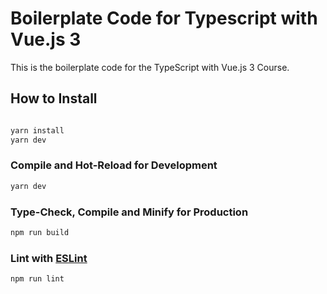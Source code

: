 # Boilerplate Code for Typescript with Vue.js 3 

This is the boilerplate code for the TypeScript with Vue.js 3 Course.

## How to Install
```sh

```
```sh
yarn install
yarn dev
```

### Compile and Hot-Reload for Development

```sh
yarn dev
```

### Type-Check, Compile and Minify for Production

```sh
npm run build
```

### Lint with [ESLint](https://eslint.org/)

```sh
npm run lint
```
